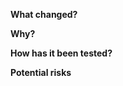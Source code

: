 <!-- Describe what has changed in this PR -->
**What changed?**

<!-- Tell your future self why have you made these changes -->
**Why?**


<!-- How have you verified this change? Tested locally? Added a unit test? Checked in staging env? -->
**How has it been tested?**


<!-- Assuming the worst case, what can be broken when deploying this change to production? -->
**Potential risks**

